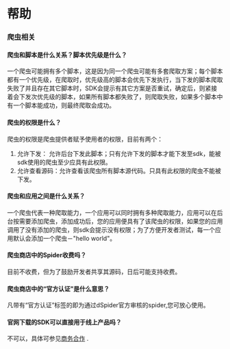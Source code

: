

# 帮助

### 爬虫相关

#### 爬虫和脚本是什么关系？脚本优先级是什么？

一个爬虫可能拥有多个脚本，这是因为同一个爬虫可能有多套爬取方案；每个脚本都有一个优先级，在爬取时，优先级高的脚本会优先下发执行，当下发的脚本爬取失败了并且存在其它脚本时，SDK会提示有其它方案是否重试，确定后，则紧接着会下发次优先级的脚本，如果所有脚本都失败了，则爬取失败，如果多个脚本中有一个脚本能成功，则最终爬取会成功。

#### 爬虫的权限是什么？

爬虫的权限是爬虫提供者赋予使用者的权限，目前有两个：

1. 允许下发： 允许后台下发此脚本；只有允许下发的脚本才能下发至sdk，能被sdk使用的爬虫至少应具有此权限。
2. 允许查看源码：允许查看该爬虫所有脚本源代码。只具有此权限的爬虫不能被下发。

#### 爬虫和应用之间是什么关系？

一个爬虫代表一种爬取能力，一个应用可以同时拥有多种爬取能力，应用可以在后台按需要添加爬虫，添加成功后，您的应用便具有了该爬虫的权限，如果您的应用调用了没有添加的爬虫，则sdk会提示没有权限；为了方便开发者测试，每一个应用默认会添加一个爬虫－"hello world"。

#### 爬虫商店中的Spider收费吗？

目前不收费，但为了鼓励开发者共享其源码，日后可能支持收费。

#### 爬虫商店中的“官方认证”是什么意思？

凡带有“官方认证”标签的即为通过dSpider官方审核的spider,您可放心使用。

#### 官网下载的SDK可以直接用于线上产品吗？

不可以，具体可参见[商务合作](cooperation) .







